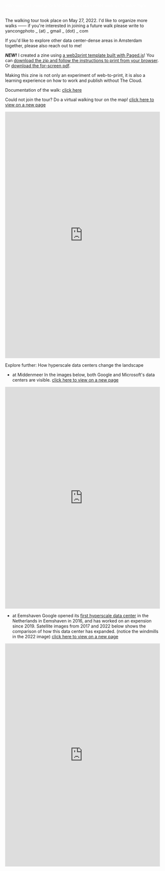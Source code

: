 <span style="color: #FFFFFF">Welcome to Looking for the Cloud: a data center walk in Science Park, Amsterdam </span>

The walking tour took place on May 27, 2022. I'd like to organize more walks —— if you're interested in joining a future walk please write to yancongphoto _ (at) _ gmail _ (dot) _ com

If you'd like to explore other data center-dense areas in Amsterdam together, please also reach out to me!

***NEW!*** 
I created a zine using [a web2print template built with Paged.js](https://gitlab.coko.foundation/pagedjs/starter-kits)! You can [download the zip and follow the instructions to print from your browser](https://yancong.github.io/datacenter/Data%20Center%20Walk%20zine%20for%20print.zip). Or [download the for-screen pdf](https://yancong.github.io/datacenter/Data%20Center%20Walk%20zine%20for%20screen.pdf).

Making this zine is not only an experiment of web-to-print, it is also a learning experience on how to work and publish without The Cloud.

Documentation of the walk: [click here](https://docs.google.com/document/d/1UdR0nZzYm5bE6HU1GwBc9xzGpMu-6eJfcLy2GhZdpsg/edit#)

Could not join the tour? Do a virtual walking tour on the map!
[click here to view on a new page](https://yancong.github.io/datacenter/map)
<iframe src="https://uploads.knightlab.com/storymapjs/fbefadb0bc9052a60ad654962178beae/data-center/index.html" frameborder="0" width="100%" height="800"></iframe>

Explore further: How hyperscale data centers change the landscape
- at Middenmeer
In the images below, both Google and Microsoft's data centers are visible. [click here to view on a new page](https://yancong.github.io/datacenter/middenmeer-comparison)
<iframe frameborder="0" class="juxtapose" width="100%" height="720" src="https://cdn.knightlab.com/libs/juxtapose/latest/embed/index.html?uid=074d9904-ce06-11ec-b5bb-6595d9b17862"></iframe>

- at Eemshaven
Google opened its [first hyperscale data center](https://www.google.com/about/datacenters/locations/eemshaven/) in the Netherlands in Eemshaven in 2016, and has worked on an expension since 2019. Satellite images from 2017 and 2022 below shows the comparison of how this data center has expanded. (notice the windmills in the 2022 image) [click here to view on a new page](https://yancong.github.io/datacenter/eemshaven-comparison)
<iframe frameborder="0" class="juxtapose" width="100%" height="724" src="https://cdn.knightlab.com/libs/juxtapose/latest/embed/index.html?uid=482ad1fe-bd24-11ed-b5bd-6595d9b17862"></iframe>
